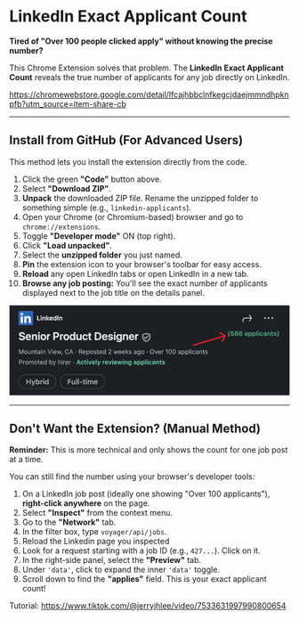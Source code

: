 # LinkedIn Exact Applicant Count

**Tired of "Over 100 people clicked apply" without knowing the precise number?**

This Chrome Extension solves that problem.
The **LinkedIn Exact Applicant Count** reveals the true number of applicants for any job directly on LinkedIn.

https://chromewebstore.google.com/detail/lfcajhbbclnfkegcjdaejmmndhpknpfb?utm_source=item-share-cb

---

## Install from GitHub (For Advanced Users)

This method lets you install the extension directly from the code.

1.  Click the green **"Code"** button above.
2.  Select **"Download ZIP"**.
3.  **Unpack** the downloaded ZIP file. Rename the unzipped folder to something simple (e.g., `linkedin-applicants`).
4.  Open your Chrome (or Chromium-based) browser and go to `chrome://extensions`.
5.  Toggle **"Developer mode"** ON (top right).
6.  Click **"Load unpacked"**.
7.  Select the **unzipped folder** you just named.
8.  **Pin** the extension icon to your browser's toolbar for easy access.
9.  **Reload** any open LinkedIn tabs or open LinkedIn in a new tab.
10. **Browse any job posting:** You'll see the exact number of applicants displayed next to the job title on the details panel.

![Demo of LinkedIn Exact Applicant Count](demo.png)

---

## Don't Want the Extension? (Manual Method)

**Reminder:** This is more technical and only shows the count for one job post at a time.

You can still find the number using your browser's developer tools:

1.  On a LinkedIn job post (ideally one showing "Over 100 applicants"), **right-click anywhere** on the page.
2.  Select **"Inspect"** from the context menu.
3.  Go to the **"Network"** tab.
4.  In the filter box, type `voyager/api/jobs`.
5.  Reload the Linkedin page you inspected
6.  Look for a request starting with a job ID (e.g., `427...`). Click on it.
7.  In the right-side panel, select the **"Preview"** tab.
8.  Under `'data'`, click to expand the inner `'data'` toggle.
9.  Scroll down to find the **"applies"** field. This is your exact applicant count!

Tutorial: https://www.tiktok.com/@jerryjhlee/video/7533631997990800654
